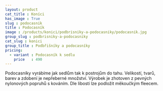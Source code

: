 ```yaml
---
layout: product
cat_title : Koníci
has_image : True
slug : podocasnik
title : Podocasník
image : /products/konici/podbrisniky-a-podocasniky/podocasnik.jpg
group_slug : podbrisniky-a-podocasniky
cat_slug : konici
group_title : Podbřišníky a podocasníky
pricing:
  - variant : Podocasník k sedlu
    price   : 490
---
```


Podocasníky vyrábíme jak sedlům tak k postrojům do tahu. Velikostí, tvarů, barev a zdobení je nepřeberné množství.
Výrobek je zhotoven z pevných nylonových popruhů s kováním. Dle libosti lze podložit měkoučkým fleecem.

